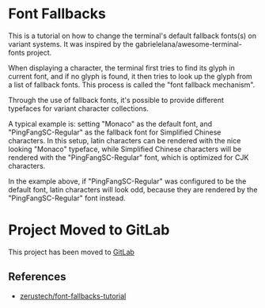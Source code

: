 # Font Fallbacks
This is a tutorial on how to change the terminal's default fallback fonts(s) on
variant systems. It was inspired by the gabrielelana/awesome-terminal-fonts
project.

When displaying a character, the terminal first tries to find its glyph in
current font, and if no glyph is found, it then tries to look up the glyph from
a list of fallback fonts. This process is called the "font fallback mechanism".

Through the use of fallback fonts, it's possible to provide different typefaces
for variant character collections. 

A typical example is: setting "Monaco" as the default font, and
"PingFangSC-Regular" as the fallback font for Simplified Chinese characters.
In this setup, latin characters can be rendered with the nice looking "Monaco"
typeface, while Simplified Chinese characters will be rendered with the
"PingFangSC-Regular" font, which is optimized for CJK characters.

In the example above, if "PingFangSC-Regular" was configured to be the default
font, latin characters will look odd, because they are rendered by the
"PingFangSC-Regular" font instead.

# Project Moved to GitLab
This project has been moved to [GitLab][1]

References
----------
* [zerustech/font-fallbacks-tutorial][1]

[1]:  https://gitlab.com/zerustech/font-fallbacks-tutorial "zerustech/font-fallbacks-tutorial"
